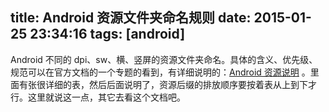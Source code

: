 title: Android 资源文件夹命名规则
date: 2015-01-25 23:34:16
tags: [android]
---

Android 不同的 dpi、sw、横、竖屏的资源文件夹命名。具体的含义、优先级、规范可以在官方文档的一个专题的看到，有详细说明的：[Android 资源说明](http://developer.android.com/guide/topics/resources/providing-resources.html#top "Android 资源说明") 。里面有张很详细的表，然后后面说明了，资源后缀的排放顺序要按着表从上到下才行。这里就说这一点，其它去看这个文档吧。


